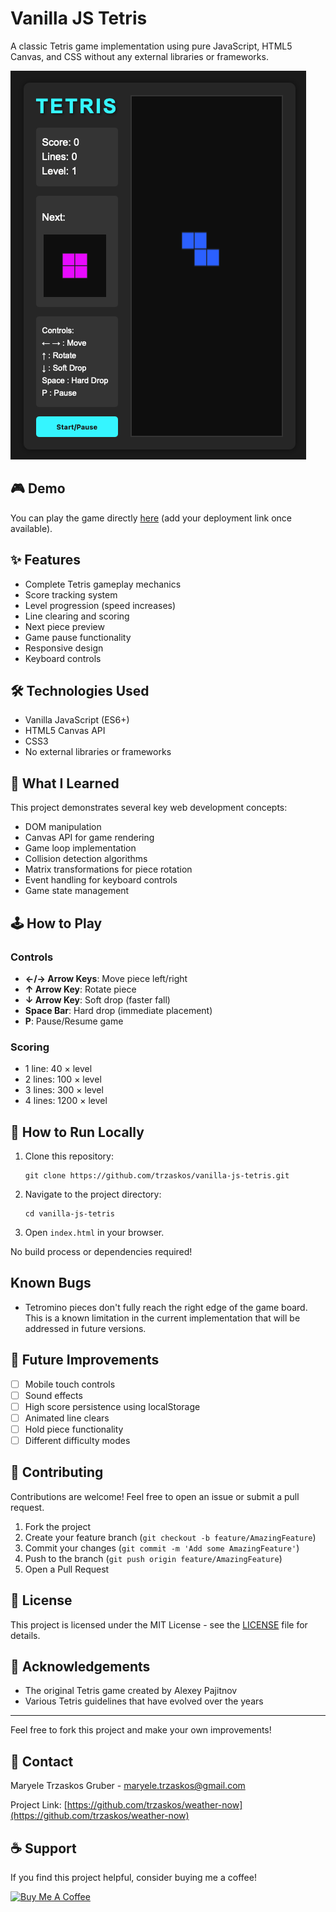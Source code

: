 # Vanilla JS Tetris

A classic Tetris game implementation using pure JavaScript, HTML5 Canvas, and CSS without any external libraries or frameworks.

![Tetris Game Screenshot](screenshots/game-preview.png)

## 🎮 Demo

You can play the game directly [here](https://vanilla-js-tetris.vercel.app) (add your deployment link once available).

## ✨ Features

- Complete Tetris gameplay mechanics
- Score tracking system
- Level progression (speed increases)
- Line clearing and scoring
- Next piece preview
- Game pause functionality
- Responsive design
- Keyboard controls

## 🛠️ Technologies Used

- Vanilla JavaScript (ES6+)
- HTML5 Canvas API
- CSS3
- No external libraries or frameworks

## 🎯 What I Learned

This project demonstrates several key web development concepts:

- DOM manipulation
- Canvas API for game rendering
- Game loop implementation
- Collision detection algorithms
- Matrix transformations for piece rotation
- Event handling for keyboard controls
- Game state management

## 🕹️ How to Play

### Controls

- **←/→ Arrow Keys**: Move piece left/right
- **↑ Arrow Key**: Rotate piece
- **↓ Arrow Key**: Soft drop (faster fall)
- **Space Bar**: Hard drop (immediate placement)
- **P**: Pause/Resume game

### Scoring

- 1 line: 40 × level
- 2 lines: 100 × level
- 3 lines: 300 × level
- 4 lines: 1200 × level

## 🚀 How to Run Locally

1. Clone this repository:

   ```
   git clone https://github.com/trzaskos/vanilla-js-tetris.git
   ```

2. Navigate to the project directory:

   ```
   cd vanilla-js-tetris
   ```

3. Open `index.html` in your browser.

No build process or dependencies required!

## Known Bugs

- Tetromino pieces don't fully reach the right edge of the game board. This is a known limitation in the current implementation that will be addressed in future versions.

## 📝 Future Improvements

- [ ] Mobile touch controls
- [ ] Sound effects
- [ ] High score persistence using localStorage
- [ ] Animated line clears
- [ ] Hold piece functionality
- [ ] Different difficulty modes

## 🤝 Contributing

Contributions are welcome! Feel free to open an issue or submit a pull request.

1. Fork the project
2. Create your feature branch (`git checkout -b feature/AmazingFeature`)
3. Commit your changes (`git commit -m 'Add some AmazingFeature'`)
4. Push to the branch (`git push origin feature/AmazingFeature`)
5. Open a Pull Request

## 📄 License

This project is licensed under the MIT License - see the [LICENSE](LICENSE) file for details.

## 🙏 Acknowledgements

- The original Tetris game created by Alexey Pajitnov
- Various Tetris guidelines that have evolved over the years

---

Feel free to fork this project and make your own improvements!

## 📧 Contact

Maryele Trzaskos Gruber - [maryele.trzaskos@gmail.com](mailto:maryele.trzaskos@gmail.com)

Project Link: [https://github.com/trzaskos/weather-now](https://github.com/trzaskos/weather-now)

## ☕ Support

If you find this project helpful, consider buying me a coffee!

<a href="https://www.buymeacoffee.com/trzaskos" target="_blank">
  <img src="https://cdn.buymeacoffee.com/buttons/v2/default-yellow.png" alt="Buy Me A Coffee" style="height: 60px !important;width: 217px !important;" >
</a>
